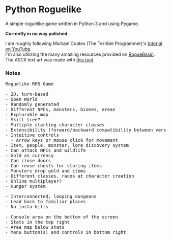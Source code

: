 # Python Roguelike
A simple roguelike game written in Python 3 and using Pygame.

**Currently in no way polished.**

I am roughly following Michael Coates (The Terrible Programmer)'s [tutorial on YouTube](https://www.youtube.com/playlist?list=PLKUel_nHsTQ1yX7tQxR_SQRdcOFyXfNAb).<br>
I'm also utilizing the many amazing resources provided on [RogueBasin](http://www.roguebasin.com/index.php?title=Articles).<br>
The ASCII text art was made with [this tool](http://patorjk.com/software/taag/).


### Notes

<pre>
Roguelike RPG Game

- 2D, turn-based
- Open World
- Randomly generated
- Different NPCs, monsters, biomes, areas
- Explorable map
- Skill tree?
- Multiple starting character classes
- Extensibility (forward/backward compatibility between versions, modding)
- Intuitive controls
  - Arrow keys or mouse click for movement
- Item, people, monster, lore discovery system
- Can attack NPCs and wildlife
- Gold as currency
- Can close doors
- Can reuse chests for storing items
- Monsters drop gold and items
- Different classes, races at character creation
- Online multiplayer?
- Hunger system

- Interconnected, looping dungeons
- Lead back to familiar places
- No insta-kills

- Console area on the bottom of the screen
- Stats in the top right
- Area map below stats
- Menu button(s) and controls in bottom right
</pre>

